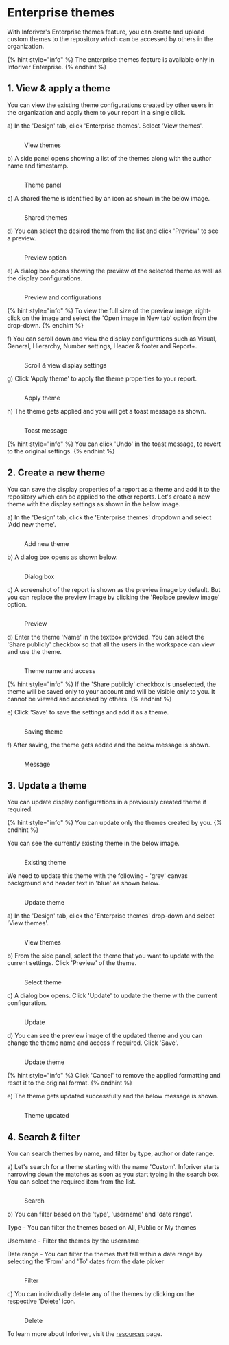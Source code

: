 # Enterprise themes

With Inforiver's Enterprise themes feature, you can create and upload custom themes to the repository which can be accessed by others in the organization.&#x20;

{% hint style="info" %}
The enterprise themes feature is available only in Inforiver Enterprise.
{% endhint %}

## 1. View & apply a theme

You can view the existing theme configurations created by other users in the organization and apply them to your report in a single click.&#x20;

a) In the 'Design' tab, click 'Enterprise themes'. Select 'View themes'.

<figure><img src="../.gitbook/assets/View theme.png" alt=""><figcaption><p>View themes</p></figcaption></figure>

b) A side panel opens showing a list of the themes along with the author name and timestamp.

<figure><img src="../.gitbook/assets/Themes.png" alt=""><figcaption><p>Theme panel</p></figcaption></figure>

c) A shared theme is identified by an icon as shown in the below image.

<figure><img src="../.gitbook/assets/Shared.png" alt=""><figcaption><p>Shared themes</p></figcaption></figure>

d) You can select the desired theme from the list and click 'Preview' to see a preview.

<figure><img src="../.gitbook/assets/Theme1 (1).png" alt=""><figcaption><p>Preview option</p></figcaption></figure>

e) A dialog box opens showing the preview of the selected theme as well as the display configurations.

<figure><img src="../.gitbook/assets/Dialog.png" alt=""><figcaption><p>Preview and configurations</p></figcaption></figure>

{% hint style="info" %}
To view the full size of the preview image, right-click on the image and select the 'Open image in New tab' option from the drop-down.
{% endhint %}

f) You can scroll down and view the display configurations such as Visual, General, Hierarchy, Number settings, Header & footer and Report+.

<figure><img src="../.gitbook/assets/Scroll.png" alt=""><figcaption><p>Scroll &#x26; view display settings</p></figcaption></figure>

g) Click 'Apply theme' to apply the theme properties to your report.&#x20;

<figure><img src="../.gitbook/assets/Apply.png" alt=""><figcaption><p>Apply theme</p></figcaption></figure>

h) The theme gets applied and you will get a toast message as shown.

<figure><img src="../.gitbook/assets/Toast (1).png" alt=""><figcaption><p>Toast message</p></figcaption></figure>

{% hint style="info" %}
You can click 'Undo' in the toast message, to revert to the original settings.
{% endhint %}

## 2. Create a new theme

You can save the display properties of a report as a theme and add it to the repository which can be applied to the other reports. Let's create a new theme with the display settings as shown in the below image.

a) In the 'Design' tab, click the 'Enterprise themes' dropdown and select 'Add new theme'.

<figure><img src="../.gitbook/assets/Add new theme.png" alt=""><figcaption><p>Add new theme</p></figcaption></figure>

b) A dialog box opens as shown below.

<figure><img src="../.gitbook/assets/Add dialog.png" alt=""><figcaption><p>Dialog box</p></figcaption></figure>

c) A screenshot of the report is shown as the preview image by default. But you can replace the preview image by clicking the 'Replace preview image' option.

<figure><img src="../.gitbook/assets/Add dialog (1).png" alt=""><figcaption><p>Preview</p></figcaption></figure>

d) Enter the theme 'Name' in the textbox provided. You can select the 'Share publicly' checkbox so that all the users in the workspace can view and use the theme.

<figure><img src="../.gitbook/assets/Name.png" alt=""><figcaption><p>Theme name and access</p></figcaption></figure>

{% hint style="info" %}
If the 'Share publicly' checkbox is unselected, the theme will be saved only to your account and will be visible only to you. It cannot be viewed and accessed by others.
{% endhint %}

e) Click 'Save' to save the settings and add it as a theme.&#x20;

<figure><img src="../.gitbook/assets/Scroll1 (2).png" alt=""><figcaption><p>Saving theme</p></figcaption></figure>

f) After saving, the theme gets added and the below message is shown.

<figure><img src="../.gitbook/assets/Save message.png" alt=""><figcaption><p>Message</p></figcaption></figure>

## 3. Update a theme

You can update display configurations in a previously created theme if required.&#x20;

{% hint style="info" %}
You can update only the themes created by you.&#x20;
{% endhint %}

You can see the currently existing theme in the below image.&#x20;

<figure><img src="../.gitbook/assets/Existing theme.png" alt=""><figcaption><p>Existing theme</p></figcaption></figure>

We need to update this theme with the following - 'grey' canvas background and header text in 'blue' as shown below.

<figure><img src="../.gitbook/assets/Update theme.png" alt=""><figcaption><p>Update theme</p></figcaption></figure>

a) In the 'Design' tab, click the 'Enterprise themes' drop-down and select 'View themes'.

<figure><img src="../.gitbook/assets/View themes.png" alt=""><figcaption><p>View themes</p></figcaption></figure>

b) From the side panel, select the theme that you want to update with the current settings. Click 'Preview' of the theme.

<figure><img src="../.gitbook/assets/Select theme.png" alt=""><figcaption><p>Select theme</p></figcaption></figure>

c) A dialog box opens. Click 'Update' to update the theme with the current configuration.&#x20;

<figure><img src="../.gitbook/assets/Update theme2.png" alt=""><figcaption><p>Update</p></figcaption></figure>

d) You can see the preview image of the updated theme and you can change the theme name and access if required. Click 'Save'.&#x20;

<figure><img src="../.gitbook/assets/Theme4 (1).png" alt=""><figcaption><p>Update theme</p></figcaption></figure>

{% hint style="info" %}
Click 'Cancel' to remove the applied formatting and reset it to the original format.
{% endhint %}

e) The theme gets updated successfully and the below message is shown.

<figure><img src="../.gitbook/assets/Theme updated (1).png" alt=""><figcaption><p>Theme updated</p></figcaption></figure>

## 4. Search & filter&#x20;

You can search themes by name, and filter by type, author or date range.&#x20;

a) Let's search for a theme starting with the name 'Custom'. Inforiver starts narrowing down the matches as soon as you start typing in the search box. You can select the required item from the list.

<figure><img src="../.gitbook/assets/Search1 (2).png" alt=""><figcaption><p>Search</p></figcaption></figure>

b) You can filter based on the 'type', 'username' and 'date range'.

Type - You can filter the themes based on All, Public or My themes

Username - Filter the themes by the username

Date range - You can filter the themes that fall within a date range by selecting the 'From' and 'To' dates from the date picker

<figure><img src="../.gitbook/assets/Filter1 (1).png" alt=""><figcaption><p>Filter</p></figcaption></figure>

c) You can individually delete any of the themes by clicking on the respective 'Delete' icon.

<figure><img src="../.gitbook/assets/Delete1 (1).png" alt=""><figcaption><p>Delete</p></figcaption></figure>

To learn more about Inforiver, visit the [resources](../resources.md) page.
